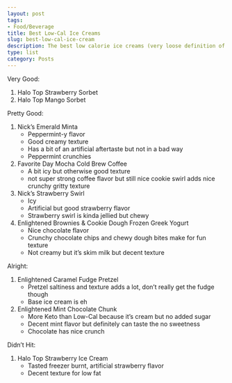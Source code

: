 ```yaml
---
layout: post
tags:
- Food/Beverage
title: Best Low-Cal Ice Creams
slug: best-low-cal-ice-cream
description: The best low calorie ice creams (very loose definition of low calorie).
type: list
category: Posts
---
```


Very Good:
1. Halo Top Strawberry Sorbet
2. Halo Top Mango Sorbet

Pretty Good:
1. Nick’s Emerald Minta
    * Peppermint-y flavor 
    * Good creamy texture
    * Has a bit of an artificial aftertaste but not in a bad way
    * Peppermint crunchies
2. Favorite Day Mocha Cold Brew Coffee
    * A bit icy but otherwise good texture
    * not super strong coffee flavor but still nice cookie swirl adds nice crunchy gritty texture 
3. Nick’s Strawberry Swirl
    * Icy
    * Artificial but good strawberry flavor
    * Strawberry swirl is kinda jellied but chewy
4. Enlightened Brownies & Cookie Dough Frozen Greek Yogurt
    * Nice chocolate flavor
    * Crunchy chocolate chips and chewy dough bites make for fun texture
    * Not creamy but it’s skim milk but decent texture 

Alright:
1. Enlightened Caramel Fudge Pretzel
    * Pretzel saltiness and texture adds a lot, don’t really get the fudge though
    * Base ice cream is eh
2. Enlightened Mint Chocolate Chunk
    * More Keto than Low-Cal because it’s cream but no added sugar
    * Decent mint flavor but definitely can taste the no sweetness
    * Chocolate has nice crunch

Didn’t Hit:
1. Halo Top Strawberry Ice Cream
    * Tasted freezer burnt, artificial strawberry flavor 
    * Decent texture for low fat
